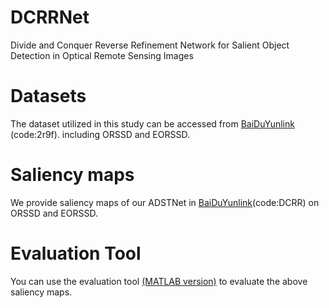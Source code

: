 # DCRRNet
Divide and Conquer Reverse Refinement Network for Salient Object Detection in Optical Remote Sensing Images

# Datasets
The dataset utilized in this study can be accessed from [BaiDuYunlink](https://pan.baidu.com/s/1iP7KRFwkS6K4Hako1XQIgg) (code:2r9f). including ORSSD and EORSSD.

# Saliency maps
We provide saliency maps of our ADSTNet in [BaiDuYunlink](https://pan.baidu.com/s/17VbcRwQe4JwNIIKVFo9C9Q)(code:DCRR) on ORSSD and EORSSD.

# Evaluation Tool
You can use the evaluation tool [(MATLAB version)](https://github.com/MathLee/MatlabEvaluationTools) to evaluate the above saliency maps.
